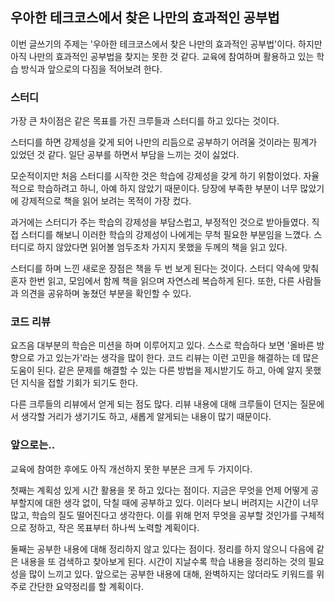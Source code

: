 ## 우아한 테크코스에서 찾은 나만의 효과적인 공부법

이번 글쓰기의 주제는 '우아한 테크코스에서 찾은 나만의 효과적인 공부법'이다.
하지만 아직 나만의 효과적인 공부법을 찾지는 못한 것 같다.
교육에 참여하며 활용하고 있는 학습 방식과 앞으로의 다짐을 적어보려 한다.

### 스터디
가장 큰 차이점은 같은 목표를 가진 크루들과 스터디를 하고 있다는 것이다.

스터디를 하면 강제성을 갖게 되어 나만의 리듬으로 공부하기 어려울 것이라는 핑계가 있었던 것 같다.
일단 공부를 하면서 부담을 느끼는 것이 싫었다.

모순적이지만 처음 스터디를 시작한 것은 학습에 강제성을 갖게 하기 위함이었다.
자율적으로 학습하려고 하니, 아예 하지 않았기 때문이다.
당장에 부족한 부분이 너무 많았기에 강제적으로 책을 읽어 보려는 목적이 가장 컸다.

과거에는 스터디가 주는 학습의 강제성을 부담스럽고, 부정적인 것으로 받아들였다.
직접 스터디를 해보니 이러한 학습의 강제성이 나에게는 무척 필요한 부분임을 느꼈다.
스터디로 하지 않았다면 읽어볼 엄두조차 가지지 못했을 두께의 책을 읽고 있다.

스터디를 하며 느낀 새로운 장점은 책을 두 번 보게 된다는 것이다.
스터디 약속에 맞춰 혼자 한번 읽고, 모임에서 함께 책을 읽으며 자연스레 복습하게 된다.
또한, 다른 사람들과 의견을 공유하며 놓쳤던 부분을 확인할 수 있다.

### 코드 리뷰
요즈음 대부분의 학습은 미션을 하며 이루어지고 있다.
스스로 학습하다 보면 '올바른 방향으로 가고 있는가'라는 생각을 많이 한다.
코드 리뷰는 이런 고민을 해결하는 데 많은 도움이 된다.
같은 문제를 해결할 수 있는 다른 방법을 제시받기도 하고, 아예 알지 못했던 지식을 접할 기회가 되기도 한다.

다른 크루들의 리뷰에서 얻게 되는 점도 많다.
리뷰 내용에 대해 크루들이 던지는 질문에서 생각할 거리가 생기기도 하고, 새롭게 알게되는 내용이 많기 때문이다.


### 앞으로는..
교육에 참여한 후에도 아직 개선하지 못한 부분은 크게 두 가지이다.

첫째는 계획성 있게 시간 활용을 못 하고 있다는 점이다.
지금은 무엇을 언제 어떻게 공부할지에 대한 생각 없이, 닥칠 때에 공부하고 있다.
이러다 보니 버려지는 시간이 너무 많고, 학습의 질도 떨어진다고 생각한다.
이를 위해 먼저 무엇을 공부할 것인가를 구체적으로 정하고, 작은 목표부터 하나씩 노력할 계획이다.

둘째는 공부한 내용에 대해 정리하지 않고 있다는 점이다.
정리를 하지 않으니 다음에 같은 내용을 또 검색하고 찾아보게 된다.
시간이 지날수록 학습 내용을 정리하는 것의 필요성을 많이 느끼고 있다.
앞으로는 공부한 내용에 대해, 완벽하지는 않더라도 키워드를 위주로 간단한 요약정리를 할 계획이다.